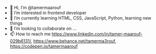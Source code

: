 - 👋 Hi, I’m @tamermaarouf
- 👀 I’m interested in frontend developer
- 🌱 I’m currently learning HTML, CSS, JavaScript, Python, learning new things
- 💞️ I’m looking to collaborate on ...
- 📫 How to reach me https://www.linkedin.com/in/tamer-maarouf-029b6131/, https://www.behance.net/tamerma3rouf, https://codepen.io/tamermaarouf

<!---
tamermaarouf/tamermaarouf is a ✨ special ✨ repository because its `README.md` (this file) appears on your GitHub profile.
You can click the Preview link to take a look at your changes.
--->

